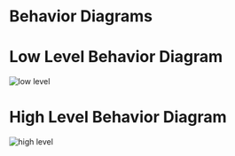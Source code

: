 # Behavior Diagrams

# Low Level Behavior Diagram

![low level](https://user-images.githubusercontent.com/98822072/152735627-f8698b58-f846-4493-b3a0-813f76b666bc.jpg)

# High Level Behavior Diagram

![high level](https://user-images.githubusercontent.com/98822072/152735700-c1828880-de7d-4264-9f7f-1f01a6ba377f.jpg)

